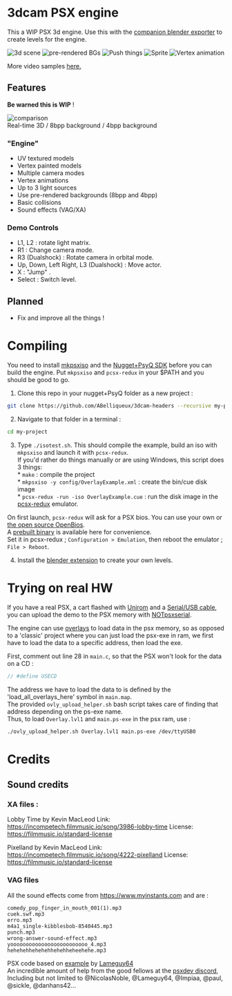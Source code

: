 # 3dcam PSX engine

This a WIP PSX 3d engine. Use this with the [companion blender exporter](https://github.com/ABelliqueux/blender_io_export_psx_mesh) to create levels for the engine.

![3d scene](https://wiki.arthus.net/assets/3d.gif)
![pre-rendered BGs](https://wiki.arthus.net/assets/precalc.gif)
![Push things](https://wiki.arthus.net/assets/push.gif)
![Sprite](https://wiki.arthus.net/assets/sprite.gif)
![Vertex animation](https://wiki.arthus.net/assets/vertexanim.gif)

More video samples [here.](https://tube.fdn.fr/video-channels/psxdev/videos)

## Features

**Be warned this is WIP** !

![comparison](https://wiki.arthus.net/assets/rt-8b-4b.gif)  
Real-time 3D / 8bpp background / 4bpp background
  
### "Engine"

  * UV textured models
  * Vertex painted models
  * Multiple camera modes
  * Vertex animations
  * Up to 3 light sources
  * Use pre-rendered backgrounds (8bpp and 4bpp)
  * Basic collisions
  * Sound effects (VAG/XA)

### Demo Controls

 * L1, L2 : rotate light matrix.
 * R1     : Change camera mode.
 * R3 (Dualshock) : Rotate camera in orbital mode.
 * Up, Down, Left Right, L3 (Dualshock) : Move actor.
 * X      : "Jump" .
 * Select : Switch level.
  
## Planned

  * Fix and improve all the things !

# Compiling

You need to install [mkpsxiso](https://github.com/Lameguy64/mkpsxiso) and the [Nugget+PsyQ SDK](https://github.com/ABelliqueux/nolibgs_hello_worlds#installation) before
you can build the engine. Put `mkpsxiso` and `pcsx-redux` in your $PATH and you should be good to go.

  1. Clone this repo in your nugget+PsyQ folder as a new project :
```bash
git clone https://github.com/ABelliqueux/3dcam-headers --recursive my-project
```
  2. Navigate to that folder in a terminal :
```bash
cd my-project
```
  3. Type `./isotest.sh`. This should compile the example, build an iso with `mkpsxiso` and launch it with `pcsx-redux`.  
  If you'd rather do things manually or are using Windows, this script does 3 things:  
    * `make` : compile the project  
    * `mkpsxiso -y config/OverlayExample.xml` : create the bin/cue disk image  
    * `pcsx-redux -run -iso OverlayExample.cue` : run the disk image in the [pcsx-redux](https://github.com/grumpycoders/pcsx-redux/) emulator.  
  
  On first launch, `pcsx-redux` will ask for a PSX bios. You can use your own or [the open source OpenBios](https://github.com/grumpycoders/pcsx-redux/tree/main/src/mips/openbios).  
  A [prebuilt binary](https://psx.arthus.net/roms/bios/openbios.bin) is available here for convenience.  
  Set it in pcsx-redux ; `Configuration > Emulation`, then reboot the emulator ; `File > Reboot`. 
  
  4. Install the [blender extension](https://github.com/ABelliqueux/blender_io_export_psx_mesh) to create your own levels.

# Trying on real HW

If you have a real PSX, a cart flashed with [Unirom](https://github.com/JonathanDotCel/unirom8_bootdisc_and_firmware_for_ps1) and a [Serial/USB cable](https://unirom.github.io/serial_psx_cable/), you can upload the demo to the PSX memory with [NOTpsxserial](https://github.com/JonathanDotCel/NOTPSXSerial).  

The engine can use [overlays](https://github.com/JaberwockySeamonstah/PSXOverlayExample/) to load data in the psx memory, so as opposed to a 'classic' project where you can just load the psx-exe in ram, we first have to load the data to a specific address, then load the exe.  

First, comment out line 28 in `main.c`, so that the PSX won't look for the data on a CD :
```c
// #define USECD
```
The address we have to load the data to is defined by the 'load_all_overlays_here' symbol in `main.map`.  
The provided `ovly_upload_helper.sh` bash script takes care of finding that address depending on the ps-exe name.  
Thus, to load `Overlay.lvl1` and `main.ps-exe` in the psx ram, use :  
```bash
./ovly_upload_helper.sh Overlay.lvl1 main.ps-exe /dev/ttyUSB0
```

# Credits

## Sound credits

### XA files :

Lobby Time by Kevin MacLeod
Link: https://incompetech.filmmusic.io/song/3986-lobby-time
License: https://filmmusic.io/standard-license

Pixelland by Kevin MacLeod
Link: https://incompetech.filmmusic.io/song/4222-pixelland
License: https://filmmusic.io/standard-license

### VAG files

All the sound effects come from https://www.myinstants.com and are :  

```
comedy_pop_finger_in_mouth_001(1).mp3
cuek.swf.mp3
erro.mp3
m4a1_single-kibblesbob-8540445.mp3
punch.mp3
wrong-answer-sound-effect.mp3
yooooooooooooooooooooooooo_4.mp3
hehehehhehehehhehehheheehehe.mp3
```

PSX code based on [example](https://psx.arthus.net/code/primdraw.7z) by [Lameguy64](https://github.com/Lameguy64)  
An incredible amount of help from the good fellows at the [psxdev discord](https://discord.com/invite/EnaNgrqJ?utm_source=Discord%20Widget&utm_medium=Connect),  
Including but not limited to @NicolasNoble, @Lameguy64, @Impiaa, @paul, @sickle, @danhans42...

